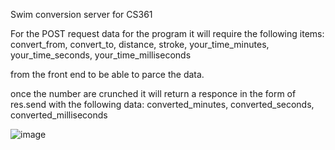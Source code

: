 Swim conversion server for CS361

For the POST request data for the program it will require the following items:     
    convert_from,
    convert_to,
    distance,
    stroke,
    your_time_minutes,
    your_time_seconds,
    your_time_milliseconds

from the front end to be able to parce the data.

once the number are crunched it will return a responce in the form of res.send with the following data:
    converted_minutes,
    converted_seconds,
    converted_milliseconds

![image](https://user-images.githubusercontent.com/78832578/218649622-d3aae3ce-edcf-46cb-9ee9-4c2b5dcbea69.png)

